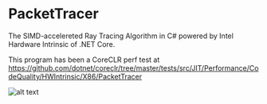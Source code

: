 # PacketTracer
The SIMD-accelereted Ray Tracing Algorithm in C# powered by Intel Hardware Intrinsic of .NET Core.

This program has been a CoreCLR perf test at https://github.com/dotnet/coreclr/tree/master/tests/src/JIT/Performance/CodeQuality/HWIntrinsic/X86/PacketTracer

![alt text](./OutputPicture.png)
